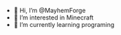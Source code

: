 - 👋 Hi, I’m @MayhemForge
- 👀 I’m interested in Minecraft
- 🌱 I’m currently learning programing
<!---
MayhemForge/MayhemForge is a ✨ special ✨ repository because its `README.md` (this file) appears on your GitHub profile.
You can click the Preview link to take a look at your changes.
--->
